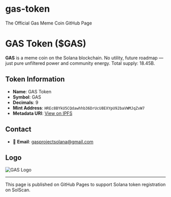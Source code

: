 # gas-token
The Official Gas Meme Coin GitHub Page
# GAS Token ($GAS)

**GAS** is a meme coin on the Solana blockchain. No utility, future roadmap — just pure unfiltered power and community energy. Total supply: 18.45B.

## Token Information
- **Name**: GAS Token  
- **Symbol**: GAS  
- **Decimals**: 9  
- **Mint Address**: `HREc8BYkU5CQdawhhb36DrUcU8EXYpU92baVWMJqZvW7`  
- **Metadata URI**: [View on IPFS](https://bafybeidtdlagdaerif6c5lwbbovqkuvjudwieit3wjaqeczh42qdrp4z4e.ipfs.w3s.link)

## Contact
- 📧 **Email**: gasprojectsolana@gmail.com 

## Logo
![GAS Logo](https://i.imgur.com/20hC5VU.jpeg)

---

This page is published on GitHub Pages to support Solana token registration on SolScan.
